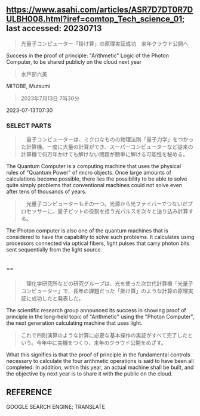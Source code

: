 ## https://www.asahi.com/articles/ASR7D7DT0R7DULBH008.html?iref=comtop_Tech_science_01; last accessed: 20230713

> 光量子コンピューター「掛け算」の原理実証成功　来年クラウド公開へ

Success in the proof of principle: "Arithmetic" Logic of the Photon Computer, to be shared publicly on the cloud next year

> 水戸部六美

MITOBE, Mutsumi

> 2023年7月13日 7時30分

2023-07-13T07:30

### SELECT PARTS

>　量子コンピューターは、ミクロなものの物理法則「量子力学」をつかった計算機。一度に大量の計算ができ、スーパーコンピューターなど従来の計算機で何万年かけても解けない問題が簡単に解ける可能性を秘める。

The Quantum Computer is a computing machine that uses the physical rules of "Quantum Power" of micro objects. Once large amounts of calculations become possible, there lies the possibility to be able to solve quite simply problems that conventional machines could not solve even after tens of thousands of years.

>　光量子コンピューターもその一つ。光源から光ファイバーでつないだプロセッサーに、量子ビットの役割を担う光パルスを次々と送り込み計算する。

The Photon computer is also one of the quantum machines that is considered to have the capability to solve such problems. It calculates using processors connected via optical fibers, light pulses that carry photon bits sent sequentially from the light source.

## --

>　理化学研究所などの研究グループは、光を使った次世代計算機「光量子コンピューター」で、長年の課題だった「掛け算」のような計算の原理実証に成功したと発表した。

The scientific research group announced its success in showing proof of principle in the long-held topic of "Arithmetic" using the "Photon Computer", the next generation calculating machine that uses light. 

> これで四則演算のような計算に必要な基本操作の実証がすべて完了したという。今年中に実機をつくり、来年のクラウド公開をめざす。

What this signifies is that the proof of principle in the fundamental controls necessary to calculate the four arithmetic operations is said to have been all completed. In addition, within this year, an actual machine shall be built, and the objective by next year is to share it with the public on the cloud. 

## REFERENCE

GOOGLE SEARCH ENGINE; TRANSLATE

